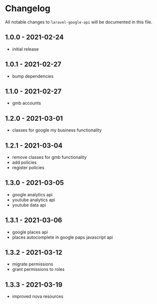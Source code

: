 # Changelog

All notable changes to `laravel-google-api` will be documented in this file.

## 1.0.0 - 2021-02-24

- initial release

## 1.0.1 - 2021-02-27

- bump dependencies

## 1.1.0 - 2021-02-27

- gmb accounts

## 1.2.0 - 2021-03-01

- classes for google my business functionality

## 1.2.1 - 2021-03-04

- remove classes for gmb functionality
- add policies
- register policies

## 1.3.0 - 2021-03-05

- google analytics api
- youtube analytics api
- youtube data api

## 1.3.1 - 2021-03-06

- google places api
- places autocomplete in google paps javascript api

## 1.3.2 - 2021-03-12

- migrate permissions
- grant permissions to roles

## 1.3.3 - 2021-03-19

- improved nova resources
